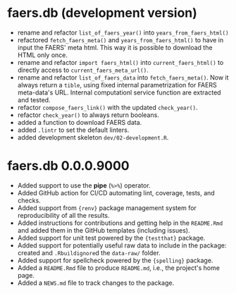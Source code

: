 # faers.db (development version)

* rename and refactor `list_of_faers_year()` into
  `years_from_faers_html()`
* refactored `fetch_faers_meta()` and `years_from_faers_html()` to have
  in input the FAERS' meta html. This way it is possible to download 
  the HTML only once.
* rename and refactor `import faers_html()` into `current_faers_html()`
  to directly access to `current_faers_meta_url()`.
* rename and refactor `list_of_faers_data` into `fetch_faers_meta()`.
    Now it always return a `tible`, using fixed internal parametrization
    for FAERS meta-data's URL. Internal computationl service function
    are extracted and tested.
* refactor `compose_faers_link()` with the updated `check_year()`.
* refactor `check_year()` to always return booleans.
* added a function to download FAERS data.
* added `.lintr` to set the default linters.
* added development skeleton `dev/02-development.R`.

# faers.db 0.0.0.9000

* Added support to use the __pipe__ (`%>%`) operator.
* Added GitHub action for CI/CD automating lint, coverage, tests, and
  checks.
* Added support from `{renv}` package management system for
  reproducibility of all the results.
* Added instructions for contributions and getting help in the 
  `README.Rmd` and added them in the GitHub templates
  (including issues).
* Added support for unit test powered by the `{testthat}` package.
* Added support for potentially useful raw data to include in the
  package: created and `.Rbuildignore`d the `data-raw/` folder.
* Added support for spellcheck powered by the `{spelling}` package.
* Added a `README.Rmd` file to produce `README.md`, i.e., the project's
  home page.
* Added a `NEWS.md` file to track changes to the package.
